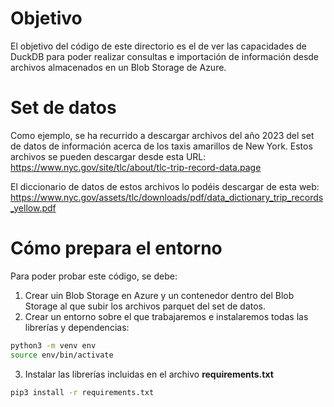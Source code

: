 # Objetivo
El objetivo del código de este directorio es el de ver las capacidades de DuckDB para poder realizar consultas e importación de información desde archivos almacenados en un Blob Storage de Azure.


# Set de datos
Como ejemplo, se ha recurrido a descargar archivos del año 2023 del set de datos de información acerca de los taxis amarillos de New York. Estos archivos se pueden descargar desde esta URL:
https://www.nyc.gov/site/tlc/about/tlc-trip-record-data.page

El diccionario de datos de estos archivos lo podéis descargar de esta web:
https://www.nyc.gov/assets/tlc/downloads/pdf/data_dictionary_trip_records_yellow.pdf


# Cómo prepara el entorno
Para poder probar este código, se debe:
1. Crear uin Blob Storage en Azure y un contenedor dentro del Blob Storage al que subir los archivos parquet del set de datos.
2. Crear un entorno sobre el que trabajaremos e instalaremos todas las librerías y dependencias:

```bash
python3 -m venv env
source env/bin/activate
```

3. Instalar las librerías incluidas en el archivo **requirements.txt**
```bash
pip3 install -r requirements.txt 
```